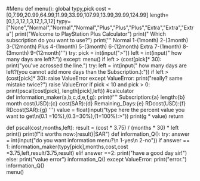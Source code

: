 
#Menu
def menu():
    global typy,pick
    cost = [0,7.99,20.99,64.99,11.99,33.99,107.99,13.99,39.99,124.99]
    length=[0,1,3,12,1,3,12,1,3,12]
    typy=["None","Normal","Normal","Normal","Plus","Plus","Plus","Extra","Extra","Extra"]
    print("Welcome to PlayStation Plus Calculator")
    print("   Which subscription do you want to use?")
    print('''
 Normal 1-(1month) 2-(3month) 3-(12month)
 Plus   4-(1month) 5-(3month) 6-(12month)
 Extra  7-(1month) 8-(3month) 9-(12month)''')
    try:
        pick = int(input(">"))
        left = int(input(" how many days are left?:"))
    except:
        menu()
    if left > (cost[pick]* 30):
        print("you've acrossed the line.")
        try:
            left = int(input(" how many days are left?(you cannot add more days than the Subscription.):"))
            if left > (cost[pick]* 30):
                raise ValueError
        except ValueError:
            print("really? same mistake twice?")
            raise ValueError
    if pick < 10 and pick > 0:
        print(pscal(cost[pick], length[pick],left))
#calculator        
def information_maker(a,b,c,d,e,f,g):
    print(f'''
Subscription:{a}
length:{b} month
cost(USD):{c}
cost(SAR):{d}
Remaining_Days:{e}
RDcost(USD):{f}
RDcost(SAR):{g}
    ''')
    value = float(input("type here the percent value you want to get\n(0.1 =10%),(0.3=30%),(1=100%):>"))
    print(g * value)
    return

def pscal(cost,months,left):
    result = (cost * 3.75) / (months * 30) * left
    print()
    print(f"it worths now:{result}|SAR")
    def information_Q():
        try:
            answer = int(input("do you want information menu?\n 1-yes\n 2-no"))
            if answer == 1:
                information_maker(typy[pick],months,cost,cost *3.75,left,result/3.75,result)
            elif answer ==2:
                print("have a good day sir!")
            else:
                print("value error")
                information_Q()
        except ValueError:
                print("error.")   
    information_Q()       
menu()   
   

    
